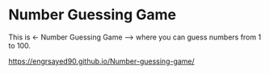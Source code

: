 # Number Guessing Game
This is  <- Number Guessing Game --> where you can guess numbers from 1 to 100. 

https://engrsayed90.github.io/Number-guessing-game/
